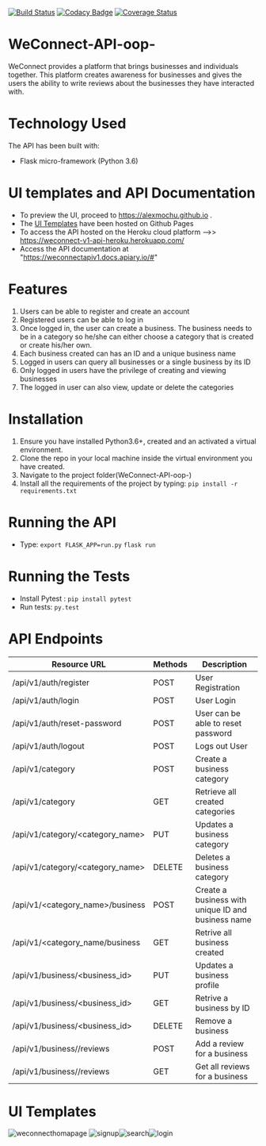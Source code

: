 [![Build Status](https://travis-ci.org/alexmochu/WeConnect-API-oop-.svg?branch=master)](https://travis-ci.org/alexmochu/WeConnect-API-oop-) [![Codacy Badge](https://api.codacy.com/project/badge/Grade/367332d3d766461f9109733d7dd486ce)](https://www.codacy.com/app/alexmochu/WeConnect-API-oop-?utm_source=github.com&amp;utm_medium=referral&amp;utm_content=alexmochu/WeConnect-API-oop-&amp;utm_campaign=Badge_Grade) [![Coverage Status](https://coveralls.io/repos/github/alexmochu/WeConnect-API-oop-/badge.svg?branch=master)](https://coveralls.io/github/alexmochu/WeConnect-API-oop-?branch=master)
# WeConnect-API-oop-
WeConnect provides a platform that brings businesses and individuals together. This platform creates awareness for businesses and gives the users the ability to write reviews about the businesses they have interacted with.  

# Technology Used
The API has been built with:
- Flask micro-framework (Python 3.6)

# UI templates and API Documentation
- To preview the UI, proceed to https://alexmochu.github.io .
- The <a href="https://github.com/alexmochu/alexmochu.github.io">UI Templates</a> have been hosted on Github Pages
- To access the API hosted on the Heroku cloud platform -->> https://weconnect-v1-api-heroku.herokuapp.com/
- Access the API documentation at "https://weconnectapiv1.docs.apiary.io/#"

# Features
1.  Users can be able to register and create an account
2.  Registered users can be able to log in
3.  Once logged in, the user can create a business. The business needs to be in a category so he/she can either choose a category that is created or create his/her own.
4.  Each business created can has an ID and a unique business name
5.  Logged in users can query all businesses or a single business by its ID
6.  Only logged in users have the privilege of creating and viewing businesses
7.  The logged in user can also view, update or delete the categories

# Installation
1. Ensure you have installed Python3.6+, created and an activated a virtual environment.
2. Clone the repo in your local machine inside the virtual environment you have created.
3. Navigate to the project folder(WeConnect-API-oop-)
4. Install all the requirements of the project by typing: 
`pip install -r requirements.txt`

# Running the API
- Type:
`export FLASK_APP=run.py`
`flask run`

# Running the Tests
- Install Pytest : 
`pip install pytest`
- Run tests: 
`py.test`

# API Endpoints

| Resource URL | Methods | Description
|-------------- |------- |---------------
| /api/v1/auth/register | POST | User Registration
| /api/v1/auth/login    | POST | User Login
| /api/v1/auth/reset-password | POST | User can be able to reset password
| /api/v1/auth/logout | POST | Logs out User
| /api/v1/category | POST | Create a business category
| /api/v1/category | GET | Retrieve all created categories
| /api/v1/category/<category_name> | PUT | Updates a business category
| /api/v1/category/<category_name> | DELETE | Deletes a business category
| /api/v1/<category_name>/business | POST | Create a business with unique ID and business name
| /api/v1/<category_name/business | GET | Retrive all business created
| /api/v1/business/<business_id> | PUT | Updates a business profile
| /api/v1/business/<business_id> | GET | Retrive a business by ID
| /api/v1/business/<business_id> | DELETE | Remove a business
| /api/v1/business/<businessId>/reviews | POST | Add a review for a business
| /api/v1/business/<businessId>/reviews | GET | Get all reviews for a business


# UI Templates
![weconnecthomapage](https://user-images.githubusercontent.com/18735075/37186957-059ebe8c-2359-11e8-8c3a-2ae5d56c1267.png)
![signup](https://user-images.githubusercontent.com/18735075/37186858-a0eac12a-2358-11e8-825e-de23e9ea3212.png)![search](https://user-images.githubusercontent.com/18735075/37186864-ab162748-2358-11e8-98fc-8449e5837eaa.png)![login](https://user-images.githubusercontent.com/18735075/37186854-9b372502-2358-11e8-9271-eff2dee807b7.png)


